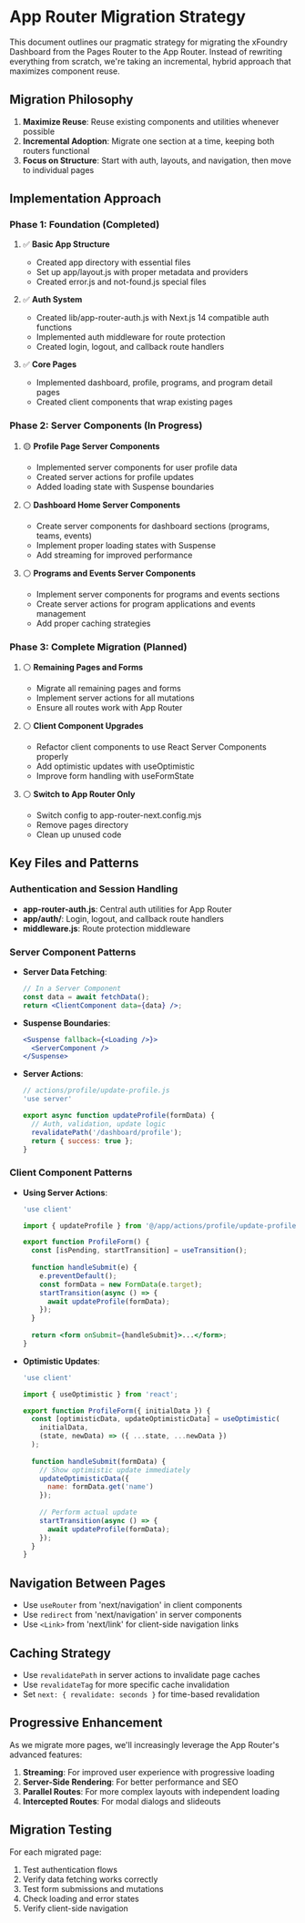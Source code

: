 # App Router Migration Strategy

This document outlines our pragmatic strategy for migrating the xFoundry Dashboard from the Pages Router to the App Router. Instead of rewriting everything from scratch, we're taking an incremental, hybrid approach that maximizes component reuse.

## Migration Philosophy

1. **Maximize Reuse**: Reuse existing components and utilities whenever possible
2. **Incremental Adoption**: Migrate one section at a time, keeping both routers functional
3. **Focus on Structure**: Start with auth, layouts, and navigation, then move to individual pages

## Implementation Approach

### Phase 1: Foundation (Completed)

1. ✅ **Basic App Structure**
   - Created app directory with essential files
   - Set up app/layout.js with proper metadata and providers
   - Created error.js and not-found.js special files

2. ✅ **Auth System**
   - Created lib/app-router-auth.js with Next.js 14 compatible auth functions
   - Implemented auth middleware for route protection
   - Created login, logout, and callback route handlers

3. ✅ **Core Pages**
   - Implemented dashboard, profile, programs, and program detail pages
   - Created client components that wrap existing pages

### Phase 2: Server Components (In Progress)

1. 🟡 **Profile Page Server Components**
   - Implemented server components for user profile data
   - Created server actions for profile updates
   - Added loading state with Suspense boundaries

2. ⚪ **Dashboard Home Server Components**
   - Create server components for dashboard sections (programs, teams, events)
   - Implement proper loading states with Suspense
   - Add streaming for improved performance

3. ⚪ **Programs and Events Server Components**
   - Implement server components for programs and events sections
   - Create server actions for program applications and events management
   - Add proper caching strategies

### Phase 3: Complete Migration (Planned)

1. ⚪ **Remaining Pages and Forms**
   - Migrate all remaining pages and forms
   - Implement server actions for all mutations
   - Ensure all routes work with App Router

2. ⚪ **Client Component Upgrades**
   - Refactor client components to use React Server Components properly
   - Add optimistic updates with useOptimistic
   - Improve form handling with useFormState

3. ⚪ **Switch to App Router Only**
   - Switch config to app-router-next.config.mjs
   - Remove pages directory
   - Clean up unused code

## Key Files and Patterns

### Authentication and Session Handling

- **app-router-auth.js**: Central auth utilities for App Router
- **app/auth/**: Login, logout, and callback route handlers
- **middleware.js**: Route protection middleware

### Server Component Patterns

- **Server Data Fetching**:
  ```jsx
  // In a Server Component
  const data = await fetchData();
  return <ClientComponent data={data} />;
  ```

- **Suspense Boundaries**:
  ```jsx
  <Suspense fallback={<Loading />}>
    <ServerComponent />
  </Suspense>
  ```

- **Server Actions**:
  ```jsx
  // actions/profile/update-profile.js
  'use server'
  
  export async function updateProfile(formData) {
    // Auth, validation, update logic
    revalidatePath('/dashboard/profile');
    return { success: true };
  }
  ```

### Client Component Patterns

- **Using Server Actions**:
  ```jsx
  'use client'
  
  import { updateProfile } from '@/app/actions/profile/update-profile';
  
  export function ProfileForm() {
    const [isPending, startTransition] = useTransition();
    
    function handleSubmit(e) {
      e.preventDefault();
      const formData = new FormData(e.target);
      startTransition(async () => {
        await updateProfile(formData);
      });
    }
    
    return <form onSubmit={handleSubmit}>...</form>;
  }
  ```

- **Optimistic Updates**:
  ```jsx
  'use client'
  
  import { useOptimistic } from 'react';
  
  export function ProfileForm({ initialData }) {
    const [optimisticData, updateOptimisticData] = useOptimistic(
      initialData,
      (state, newData) => ({ ...state, ...newData })
    );
    
    function handleSubmit(formData) {
      // Show optimistic update immediately
      updateOptimisticData({
        name: formData.get('name')
      });
      
      // Perform actual update
      startTransition(async () => {
        await updateProfile(formData);
      });
    }
  }
  ```

## Navigation Between Pages

- Use `useRouter` from 'next/navigation' in client components
- Use `redirect` from 'next/navigation' in server components
- Use `<Link>` from 'next/link' for client-side navigation links

## Caching Strategy

- Use `revalidatePath` in server actions to invalidate page caches
- Use `revalidateTag` for more specific cache invalidation
- Set `next: { revalidate: seconds }` for time-based revalidation

## Progressive Enhancement

As we migrate more pages, we'll increasingly leverage the App Router's advanced features:

1. **Streaming**: For improved user experience with progressive loading
2. **Server-Side Rendering**: For better performance and SEO
3. **Parallel Routes**: For more complex layouts with independent loading
4. **Intercepted Routes**: For modal dialogs and slideouts

## Migration Testing

For each migrated page:

1. Test authentication flows
2. Verify data fetching works correctly
3. Test form submissions and mutations
4. Check loading and error states
5. Verify client-side navigation